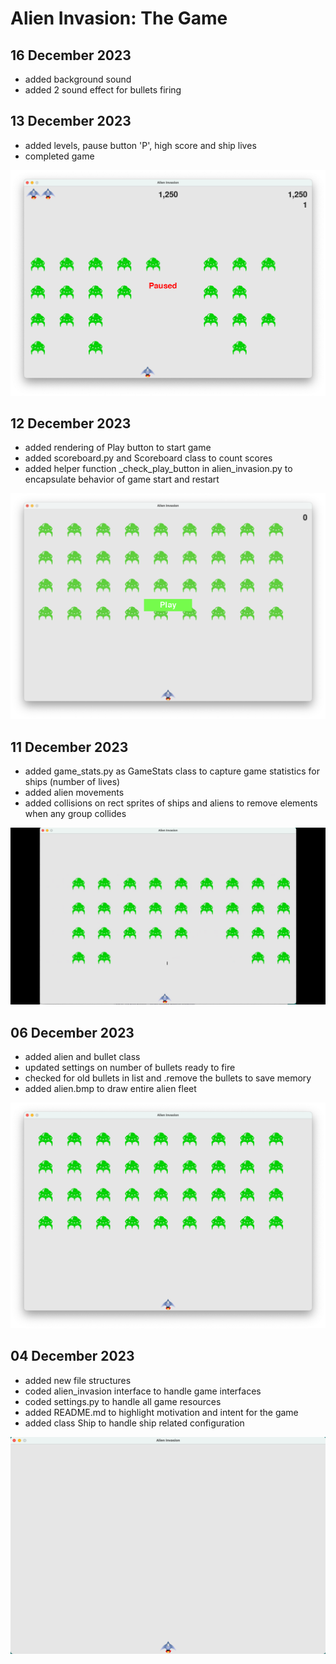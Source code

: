 # Alien Invasion: The Game

## 16 December 2023
- added background sound
- added 2 sound effect for bullets firing

## 13 December 2023
- added levels, pause button 'P', high score and ship lives
- completed game

![Game](/images/game_surface_20231213.png)

## 12 December 2023
- added rendering of Play button to start game
- added scoreboard.py and Scoreboard class to count scores
- added helper function _check_play_button in alien_invasion.py to encapsulate behavior of game start and restart

![Game](/images/game_surface_20231212.png)

## 11 December 2023
- added game_stats.py as GameStats class to capture game statistics for ships (number of lives)
- added alien movements
- added collisions on rect sprites of ships and aliens to remove elements when any group collides

![Game](/images/game_surface_20231211.png)

## 06 December 2023
- added alien and bullet class
- updated settings on number of bullets ready to fire
- checked for old bullets in list and .remove the bullets to save memory
- added alien.bmp to draw entire alien fleet

![Game](/images/game_surface_20231206.png)

## 04 December 2023
- added new file structures
- coded alien_invasion interface to handle game interfaces
- coded settings.py to handle all game resources
- added README.md to highlight motivation and intent for the game
- added class Ship to handle ship related configuration

![Game](/images/game_surface_20231204.png)